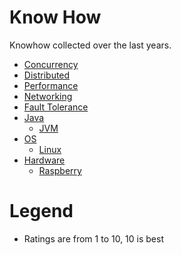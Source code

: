 # Know How

Knowhow collected over the last years.

* [Concurrency](concurrency/concurrency.md)
* [Distributed](distributed/distributed.md)
* [Performance](performance/performance.md)
* [Networking](networking/networking.md)
* [Fault Tolerance](faulttolerance/faulttolerance.md)
* [Java](java/java.md)
   + [JVM](java/jvm.md)
* [OS](os/os.md)
   + [Linux](os/linux.md)
* [Hardware](hardware/hardware.md)
   + [Raspberry](hardware/raspberry.md)

# Legend

* Ratings are from 1 to 10, 10 is best